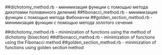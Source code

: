 ##dichotomy_method.rb - минимизация функции с помощью метода дихотомии половинного деления)
##fibonacci_method.rb - минимизация функции с помощью метода Фибоначчи
##golden_section_method.rb - минимизация функции с помощью метода золотого сечения

##dichotomy_method.rb - minimization of functions using the method of dichotomy (bisection)
##dfibonacci_method.rb - minimization of functions using the Fibonacci method
##golden_section_method.rb - minimization of functions using golden section method
